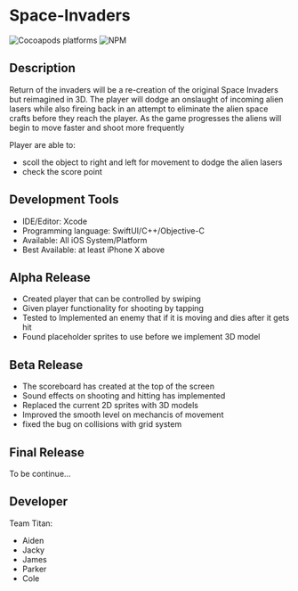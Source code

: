 # Space-Invaders
![Cocoapods platforms](https://img.shields.io/cocoapods/p/ios?color=gree&label=Platform&logo=apple) ![NPM](https://img.shields.io/npm/l/l)




## Description
Return of the invaders will be a re-creation of the original Space Invaders but reimagined in 3D. The player will dodge an onslaught of incoming alien lasers while also fireing back in an attempt to eliminate the alien space crafts before they reach the player. As the game progresses the aliens will begin to move faster and shoot more frequently </br>

Player are able to:
* scoll the object to right and left for movement to dodge the alien lasers 
* check the score point
    
    

## Development Tools

* IDE/Editor: Xcode
* Programming language: SwiftUI/C++/Objective-C
* Available: All iOS System/Platform
* Best Available: at least iPhone X above 

## Alpha Release
* Created player that can be controlled by swiping
* Given player functionality for shooting by tapping
* Tested to Implemented an enemy that if it is moving and dies after it gets hit
* Found placeholder sprites to use before we implement 3D model

## Beta Release
* The scoreboard has created at the top of the screen
* Sound effects on shooting and hitting has implemented
* Replaced the current 2D sprites with 3D models
* Improved the smooth level on mechancis of movement
* fixed the bug on collisions with grid system

## Final Release

To be continue...


## Developer
Team Titan:

* Aiden
* Jacky
* James
* Parker
* Cole

